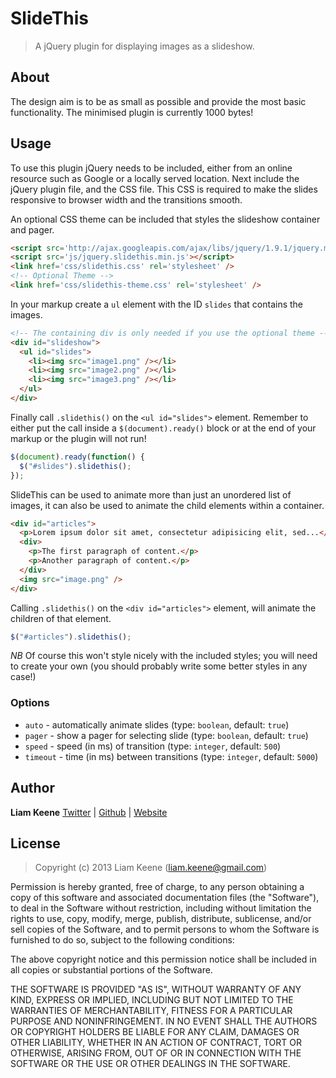 # SlideThis

> A jQuery plugin for displaying images as a slideshow.

## About
The design aim is to be as small as possible and provide the most basic
functionality.  The minimised plugin is currently 1000 bytes!

## Usage
To use this plugin jQuery needs to be included, either from an online 
resource such as Google or a locally served location.  Next include the 
jQuery plugin file, and the CSS file.  This CSS is required to make the 
slides responsive to browser width and the transitions smooth.

An optional CSS theme can be included that styles the slideshow container 
and pager.

```html
<script src='http://ajax.googleapis.com/ajax/libs/jquery/1.9.1/jquery.min.js'></script>
<script src='js/jquery.slidethis.min.js'></script>
<link href='css/slidethis.css' rel='stylesheet' />
<!-- Optional Theme -->
<link href='css/slidethis-theme.css' rel='stylesheet' />
```

In your markup create a `ul` element with the ID `slides` that contains the 
images.

```html
<!-- The containing div is only needed if you use the optional theme -->
<div id="slideshow">
  <ul id="slides">
    <li><img src="image1.png" /></li>
    <li><img src="image2.png" /></li>
    <li><img src="image3.png" /></li>
  </ul>
</div>
```

Finally call `.slidethis()` on the `<ul id="slides">` element.  Remember to 
either put the call inside a `$(document).ready()` block or at the end of 
your markup or the plugin will not run!

```javascript
$(document).ready(function() {
  $("#slides").slidethis();
});
```

SlideThis can be used to animate more than just an unordered list of images, 
it can also be used to animate the child elements within a container.

````html
<div id="articles">
  <p>Lorem ipsum dolor sit amet, consectetur adipisicing elit, sed...</p>
  <div>
    <p>The first paragraph of content.</p>
    <p>Another paragraph of content.</p>
  </div>
  <img src="image.png" />
</div>
````

Calling `.slidethis()` on the `<div id="articles">` element, will animate 
the children of that element.

````javascript
$("#articles").slidethis();
````

_NB_ Of course this won't style nicely with the included styles; you will 
need to create your own (you should probably write some better styles in any 
case!)

### Options

- `auto` - automatically animate slides (type: `boolean`, default: `true`)
- `pager` - show a pager for selecting slide (type: `boolean`, default: `true`)
- `speed` - speed (in ms) of transition (type: `integer`, default: `500`)
- `timeout` - time (in ms) between transitions (type: `integer`, default: `5000`)

## Author
**Liam Keene**
[Twitter](https://twitter.com/liam_keene) |
[Github](https://github.com/LiamKeene) | [Website](http://liamkeene.com)


## License
> Copyright (c) 2013 Liam Keene (liam.keene@gmail.com)

Permission is hereby granted, free of charge, to any person obtaining a copy
of this software and associated documentation files (the "Software"), to deal
in the Software without restriction, including without limitation the rights
to use, copy, modify, merge, publish, distribute, sublicense, and/or sell
copies of the Software, and to permit persons to whom the Software is
furnished to do so, subject to the following conditions:

The above copyright notice and this permission notice shall be included in
all copies or substantial portions of the Software.

THE SOFTWARE IS PROVIDED "AS IS", WITHOUT WARRANTY OF ANY KIND, EXPRESS OR
IMPLIED, INCLUDING BUT NOT LIMITED TO THE WARRANTIES OF MERCHANTABILITY,
FITNESS FOR A PARTICULAR PURPOSE AND NONINFRINGEMENT. IN NO EVENT SHALL THE
AUTHORS OR COPYRIGHT HOLDERS BE LIABLE FOR ANY CLAIM, DAMAGES OR OTHER
LIABILITY, WHETHER IN AN ACTION OF CONTRACT, TORT OR OTHERWISE, ARISING FROM,
OUT OF OR IN CONNECTION WITH THE SOFTWARE OR THE USE OR OTHER DEALINGS IN
THE SOFTWARE.
